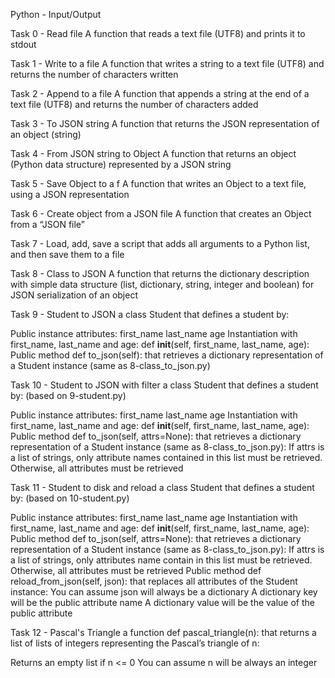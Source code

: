 Python - Input/Output

Task 0 - Read file
A function that reads a text file (UTF8) and prints it to stdout

Task 1 - Write to a file
A function that writes a string to a text file (UTF8) and returns the number of characters written

Task 2 - Append to a file
A function that appends a string at the end of a text file (UTF8) and returns the number of characters added

Task 3 - To JSON string
A function that returns the JSON representation of an object (string)

Task 4 - From JSON string to Object
A function that returns an object (Python data structure) represented by a JSON string

Task 5 - Save Object to a f
A function that writes an Object to a text file, using a JSON representation

Task 6 - Create object from a JSON file
A function that creates an Object from a “JSON file”

Task 7 -  Load, add, save
a script that adds all arguments to a Python list, and then save them to a file

Task 8 - Class to JSON
A function that returns the dictionary description with simple data structure (list, dictionary, string, integer and boolean) for JSON serialization of an object

Task 9 - Student to JSON
 a class Student that defines a student by:

Public instance attributes:
first_name
last_name
age
Instantiation with first_name, last_name and age: def __init__(self, first_name, last_name, age):
Public method def to_json(self): that retrieves a dictionary representation of a Student instance (same as 8-class_to_json.py)

Task 10 - Student to JSON with filter
a class Student that defines a student by: (based on 9-student.py)

Public instance attributes:
first_name
last_name
age
Instantiation with first_name, last_name and age: def __init__(self, first_name, last_name, age):
Public method def to_json(self, attrs=None): that retrieves a dictionary representation of a Student instance (same as 8-class_to_json.py):
If attrs is a list of strings, only attribute names contained in this list must be retrieved.
Otherwise, all attributes must be retrieved

Task 11 - Student to disk and reload
 a class Student that defines a student by: (based on 10-student.py)

Public instance attributes:
first_name
last_name
age
Instantiation with first_name, last_name and age: def __init__(self, first_name, last_name, age):
Public method def to_json(self, attrs=None): that retrieves a dictionary representation of a Student instance (same as 8-class_to_json.py):
If attrs is a list of strings, only attributes name contain in this list must be retrieved.
Otherwise, all attributes must be retrieved
Public method def reload_from_json(self, json): that replaces all attributes of the Student instance:
You can assume json will always be a dictionary
A dictionary key will be the public attribute name
A dictionary value will be the value of the public attribute

Task 12 - Pascal's Triangle
 a function def pascal_triangle(n): that returns a list of lists of integers representing the Pascal’s triangle of n:

Returns an empty list if n <= 0
You can assume n will be always an integer
